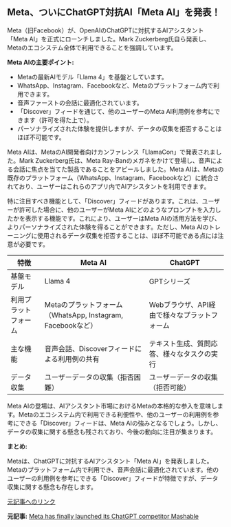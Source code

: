 ## Meta、ついにChatGPT対抗AI「Meta AI」を発表！

Meta（旧Facebook）が、OpenAIのChatGPTに対抗するAIアシスタント「Meta AI」を正式にローンチしました。Mark Zuckerberg氏自ら発表し、Metaのエコシステム全体で利用できることを強調しています。

**Meta AIの主要ポイント:**

* Metaの最新AIモデル「Llama 4」を基盤としています。
* WhatsApp、Instagram、Facebookなど、Metaのプラットフォーム内で利用できます。
* 音声ファーストの会話に最適化されています。
* 「Discover」フィードを通じて、他のユーザーのMeta AI利用例を参考にできます（許可を得た上で）。
* パーソナライズされた体験を提供しますが、データの収集を拒否することはほぼ不可能です。

Meta AIは、MetaのAI開発者向けカンファレンス「LlamaCon」で発表されました。Mark Zuckerberg氏は、Meta Ray-Banのメガネをかけて登場し、音声による会話に焦点を当てた製品であることをアピールしました。Meta AIは、Metaの既存のプラットフォーム（WhatsApp、Instagram、Facebookなど）に統合されており、ユーザーはこれらのアプリ内でAIアシスタントを利用できます。

特に注目すべき機能として、「Discover」フィードがあります。これは、ユーザーが許可した場合に、他のユーザーがMeta AIにどのようなプロンプトを入力したかを表示する機能です。これにより、ユーザーはMeta AIの活用方法を学び、よりパーソナライズされた体験を得ることができます。ただし、Meta AIのトレーニングに使用されるデータ収集を拒否することは、ほぼ不可能である点には注意が必要です。

| 特徴 | Meta AI | ChatGPT |
| -------------- | ---------------------------------------- | ---------------------------------------- |
| 基盤モデル | Llama 4 | GPTシリーズ |
| 利用プラットフォーム | Metaのプラットフォーム（WhatsApp, Instagram, Facebookなど） | Webブラウザ、API経由で様々なプラットフォーム |
| 主な機能 | 音声会話、Discoverフィードによる利用例の共有 | テキスト生成、質問応答、様々なタスクの実行 |
| データ収集 | ユーザーデータの収集（拒否困難） | ユーザーデータの収集（拒否可能） |

Meta AIの登場は、AIアシスタント市場におけるMetaの本格的な参入を意味します。Metaのエコシステム内で利用できる利便性や、他のユーザーの利用例を参考にできる「Discover」フィードは、Meta AIの強みとなるでしょう。しかし、データの収集に関する懸念も残されており、今後の動向に注目が集まります。

**まとめ:**

Metaは、ChatGPTに対抗するAIアシスタント「Meta AI」を発表しました。Metaのプラットフォーム内で利用でき、音声会話に最適化されています。他のユーザーの利用例を参考にできる「Discover」フィードが特徴ですが、データ収集に関する懸念も存在します。

[元記事へのリンク](https://mashable.com/tech/meta-ai-chatgpt-competitor)


**元記事:** [Meta has finally launched its ChatGPT competitor Mashable](https://mashable.com/article/meta-launches-its-ai-companion-app)